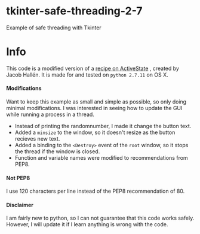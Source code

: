 # tkinter-safe-threading-2-7
Example of safe threading with Tkinter

# Info
This code is a modified version of a
[recipe on ActiveState](http://code.activestate.com/recipes/82965-threads-tkinter-and-asynchronous-io/)
, created by Jacob Hallén. It is made for and tested on `python 2.7.11` on OS X.

#### Modifications
Want to keep this example as small and simple as possible, so only doing minimal modifications. I was
interested in seeing how to update the GUI while running a process in a thread.

- Instead of printing the randomnumber, I made it change the button text.
- Added a `minsize` to the window, so it doesn't resize as the button recieves new text.
- Added a binding to the `<Destroy>` event of the `root` window, so it stops
the thread if the window is closed.
- Function and variable names were modified to recommendations from PEP8.

#### Not PEP8
I use 120 characters per line instead of the PEP8 recommendation of 80.

#### Disclaimer
I am fairly new to python, so I can not guarantee that this code works safely. However, I will update it
if I learn anything is wrong with the code.
